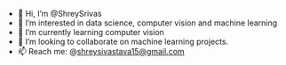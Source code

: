 - 👋 Hi, I’m @ShreySrivas
- 👀 I’m interested in data science, computer vision and machine learning
- 🌱 I’m currently learning computer vision
- 💞️ I’m looking to collaborate on machine learning projects.
- 📫 Reach me: @shreysivastava15@gmail.com

<!---
ShreySrivas/ShreySrivas is a ✨ special ✨ repository because its `README.md` (this file) appears on your GitHub profile.
You can click the Preview link to take a look at your changes.
--->
